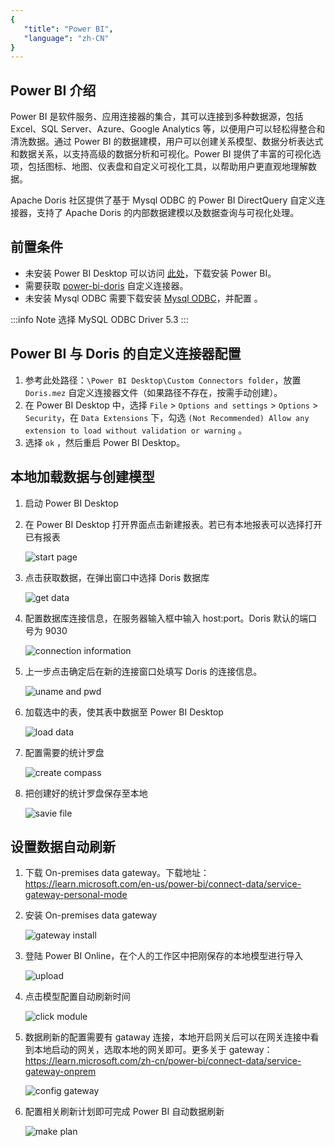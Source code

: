 ```yaml
---
{
   "title": "Power BI",
   "language": "zh-CN"
}
---
```


## Power BI 介绍

Power BI 是软件服务、应用连接器的集合，其可以连接到多种数据源，包括 Excel、SQL Server、Azure、Google Analytics 等，以便用户可以轻松得整合和清洗数据。通过 Power BI 的数据建模，用户可以创建关系模型、数据分析表达式和数据关系，以支持高级的数据分析和可视化。Power BI 提供了丰富的可视化选项，包括图标、地图、仪表盘和自定义可视化工具，以帮助用户更直观地理解数据。

Apache Doris 社区提供了基于 Mysql ODBC 的 Power BI DirectQuery 自定义连接器，支持了 Apache Doris 的内部数据建模以及数据查询与可视化处理。

## 前置条件

- 未安装 Power BI Desktop 可以访问 [此处](https://www.microsoft.com/zh-cn/power-platform/products/power-bi/desktop)，下载安装 Power BI。
- 需要获取 [power-bi-doris](https://velodb-bi-connector-1316291683.cos.ap-hongkong.myqcloud.com/PowerBI/latest/Doris.mez) 自定义连接器。
- 未安装 Mysql ODBC 需要下载安装 [Mysql ODBC](https://downloads.mysql.com/archives/c-odbc/)，并配置 。

:::info Note
选择 MySQL ODBC Driver 5.3
:::

## Power BI 与 Doris 的自定义连接器配置

1. 参考此处路径：`\Power BI Desktop\Custom Connectors folder`，放置 `Doris.mez` 自定义连接器文件（如果路径不存在，按需手动创建）。
2. 在 Power BI Desktop 中，选择 `File` > `Options and settings` > `Options` > `Security`，在 `Data Extensions` 下，勾选 `(Not Recommended) Allow any extension to load without validation or warning` 。
3. 选择 `ok` ，然后重启 Power BI Desktop。

## 本地加载数据与创建模型

1. 启动 Power BI Desktop
2. 在 Power BI Desktop 打开界面点击新建报表。若已有本地报表可以选择打开已有报表

   ![start page](/images/powerbi/bi-powerbi-en-2.png)

3. 点击获取数据，在弹出窗口中选择 Doris 数据库

   ![get data](/images/powerbi/bi-powerbi-en-3-new.png)

4. 配置数据库连接信息，在服务器输入框中输入 host:port。Doris 默认的端口号为 9030

   ![connection information](/images/powerbi/bi-powerbi-en-4-new.png)

5. 上一步点击确定后在新的连接窗口处填写 Doris 的连接信息。

   ![uname and pwd](/images/powerbi/bi-powerbi-en-5-new.png)

6. 加载选中的表，使其表中数据至 Power BI Desktop

   ![load data](/images/powerbi/bi-powerbi-en-6.png)

7. 配置需要的统计罗盘

   ![create compass](/images/powerbi/bi-powerbi-en-7.png)

8. 把创建好的统计罗盘保存至本地

   ![savie file](/images/powerbi/bi-powerbi-en-8.png)

## 设置数据自动刷新

1. 下载 On-premises data gateway。下载地址：https://learn.microsoft.com/en-us/power-bi/connect-data/service-gateway-personal-mode
2. 安装 On-premises data gateway

   ![gateway install](/images/powerbi/bi-powerbi-en-9.png)

3. 登陆 Power BI Online，在个人的工作区中把刚保存的本地模型进行导入

   ![upload](/images/powerbi/bi-powerbi-en-10-zh.png)

4. 点击模型配置自动刷新时间

   ![click module](/images/powerbi/bi-powerbi-en-11-zh.png)

5. 数据刷新的配置需要有 gataway 连接，本地开启网关后可以在网关连接中看到本地启动的网关，选取本地的网关即可。更多关于 gateway：https://learn.microsoft.com/zh-cn/power-bi/connect-data/service-gateway-onprem

   ![config gateway](/images/powerbi/bi-powerbi-en-12-zh.png)

6. 配置相关刷新计划即可完成 Power BI 自动数据刷新

   ![make plan](/images/powerbi/bi-powerbi-en-13.png)

